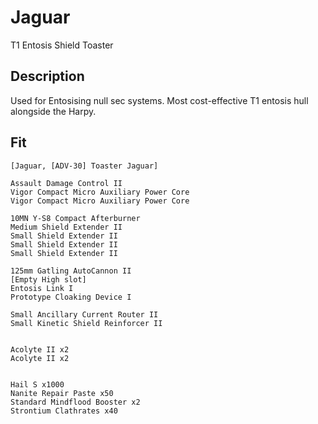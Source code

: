 # Jaguar

T1 Entosis Shield Toaster

## Description

Used for Entosising null sec systems. Most cost-effective T1 entosis hull alongside the Harpy.

## Fit
```
[Jaguar, [ADV-30] Toaster Jaguar]

Assault Damage Control II
Vigor Compact Micro Auxiliary Power Core
Vigor Compact Micro Auxiliary Power Core

10MN Y-S8 Compact Afterburner
Medium Shield Extender II
Small Shield Extender II
Small Shield Extender II
Small Shield Extender II

125mm Gatling AutoCannon II
[Empty High slot]
Entosis Link I
Prototype Cloaking Device I

Small Ancillary Current Router II
Small Kinetic Shield Reinforcer II


Acolyte II x2
Acolyte II x2


Hail S x1000
Nanite Repair Paste x50
Standard Mindflood Booster x2
Strontium Clathrates x40
```

